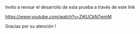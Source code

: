Invito a revisar el desarrollo de esta prueba a través de este link

https://www.youtube.com/watch?v=ZjKUCkN7wmM

Gracias por su atención !
